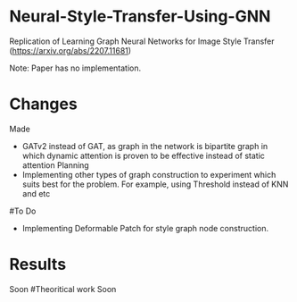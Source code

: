 # Neural-Style-Transfer-Using-GNN

Replication of Learning Graph Neural Networks for Image Style Transfer (https://arxiv.org/abs/2207.11681)


Note: Paper has no implementation.
# Changes
Made
 - GATv2 instead of GAT, as graph in the network is bipartite graph in which dynamic attention is proven to be effective instead of static attention
 Planning
 - Implementing other types of graph construction to experiment which suits best for the problem. For example, using Threshold instead of KNN and etc
 
 
 #To Do
 - Implementing Deformable Patch for style graph node construction.

# Results
Soon
#Theoritical work
Soon

